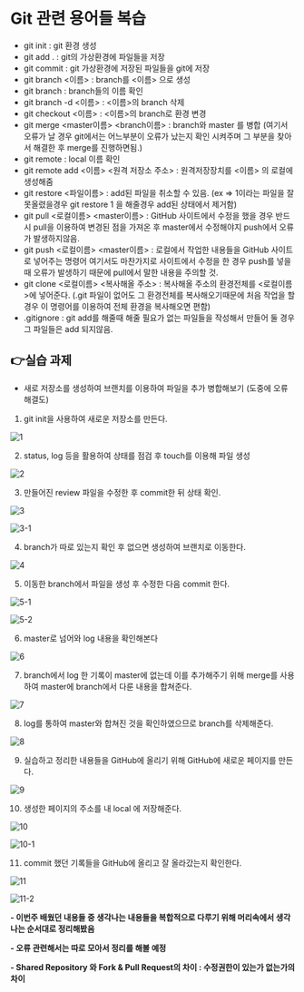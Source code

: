 # Git 관련 용어들 복습

 - git init : git 환경 생성
 - git add . : git의 가상환경에 파일들을 저장
 - git commit : git 가상환경에 저장된 파일들을 git에 저장
 - git branch <이름> : branch를 <이름> 으로 생성
 - git branch : branch들의 이름 확인
 - git branch -d <이름> : <이름>의 branch 삭제
 - git checkout <이름> : <이름>의 branch로 환경 변경
 - git merge <master이름> <branch이름> : branch와 master 를 병합 (여기서 오류가 날 경우 git에서는 어느부분이 오류가 났는지 확인 시켜주며 그 부분을 찾아서 해결한 후 merge를 진행하면됨.)
 - git remote : local 이름 확인
 - git remote add <이름> <원격 저장소 주소> : 원격저장장치를 <이름> 의 로컬에 생성해줌
 - git restore <파일이름> : add된 파일을 취소할 수 있음. (ex => 1이라는 파일을 잘못올렸을경우 git restore 1 을 해줄경우 add된 상태에서 제거함)
 - git pull <로컬이름> <master이름> : GitHub 사이트에서 수정을 했을 경우 반드시 pull을 이용하여 변경된 점을 가져온 후 master에서 수정해야지 push에서 오류가 발생하지않음.
 - git push <로컬이름> <master이름> : 로컬에서 작업한 내용들을 GitHub 사이트로 넣어주는 명령어 여기서도 마찬가지로 사이트에서 수정을 한 경우 push를 넣을때 오류가 발생하기 때문에 pull에서 말한 내용을 주의할 것.
 - git clone <로컬이름> <복사해올 주소> : 복사해올 주소의 환경전체를 <로컬이름>에 넣어준다. (.git 파일이 없어도 그 환경전체를 복사해오기때문에 처음 작업을 할 경우 이 명령어를 이용하여 전체 환경을 복사해오면 편함)
 - .gitignore : git add를 해줄때 해줄 필요가 없는 파일들을 작성해서 만들어 둘 경우 그 파일들은 add 되지않음.

 ## 👉**실습 과제**
  - 새로 저장소를 생성하여 브랜치를 이용하여 파일을 추가 병합해보기 (도중에 오류 해결도)

  1. git init을 사용하여 새로운 저장소를 만든다.

  ![1](images/1.PNG)

  2. status, log 등을 활용하여 상태를 점검 후 touch를 이용해 파일 생성

  ![2](images/2.PNG)

  3. 만들어진 review 파일을 수정한 후 commit한 뒤 상태 확인.

  ![3](images/3.PNG)

  ![3-1](images/3-1.PNG)

  4. branch가 따로 있는지 확인 후 없으면 생성하여 브랜치로 이동한다.

  ![4](images/4.PNG)

  5. 이동한 branch에서 파일을 생성 후 수정한 다음 commit 한다.

  ![5-1](images/5-1.PNG)

  ![5-2](images/5-2.PNG)

  6. master로 넘어와 log 내용을 확인해본다

  ![6](images/6.PNG)

  7. branch에서 log 한 기록이 master에 없는데 이를 추가해주기 위해 merge를 사용하여 master에 branch에서 다룬 내용을 합쳐준다.

  ![7](images/7.PNG)

  8. log를 통하여 master와 합쳐진 것을 확인하였으므로 branch를 삭제해준다.

  ![8](images/8.PNG)

  9. 실습하고 정리한 내용들을 GitHub에 올리기 위해 GitHub에 새로운 페이지를 만든다.

  ![9](images/9.PNG)

  10. 생성한 페이지의 주소를 내 local 에 저장해준다.

  ![10](images/10.PNG)

  ![10-1](images/10-1.PNG)

  11. commit 했던 기록들을 GitHub에 올리고 잘 올라갔는지 확인한다.

  ![11](images/11.PNG)

  ![11-2](images/11-2.PNG)

**- 이번주 배웠던 내용들 중 생각나는 내용들을 복합적으로 다루기 위해 머리속에서 생각나는 순서대로 정리해봤음**

**- 오류 관련해서는 따로 모아서 정리를 해볼 예정**

**- Shared Repository 와 Fork & Pull Request의 차이 : 수정권한이 있는가 없는가의 차이**